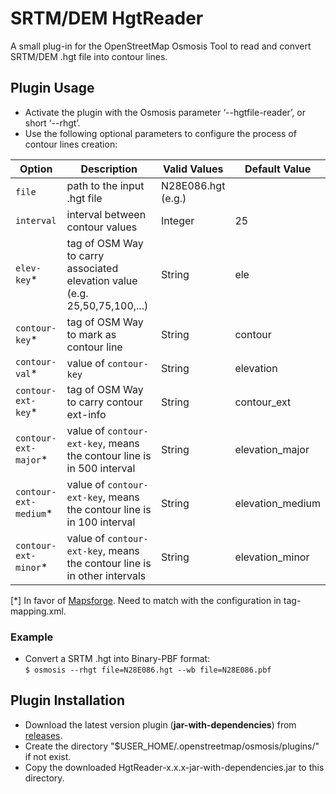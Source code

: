 # SRTM/DEM HgtReader

A small plug-in for the OpenStreetMap Osmosis Tool to read and convert SRTM/DEM .hgt file into contour lines.

## Plugin Usage

- Activate the plugin with the Osmosis parameter ‘--hgtfile-reader’, or short ‘--rhgt’.
- Use the following optional parameters to configure the process of contour lines creation:

|**Option**|**Description**|**Valid Values**|**Default Value**|
|----------|---------------|----------------|-----------------|
|`file`|path to the input .hgt file|N28E086.hgt<br/>(e.g.)||
|`interval`|interval between contour values|Integer|25|
|`elev-key`*|tag of OSM Way to carry associated elevation value (e.g. 25,50,75,100,...)|String|ele|
|`contour-key`*|tag of OSM Way to mark as contour line|String|contour|
|`contour-val`*|value of `contour-key`|String|elevation|
|`contour-ext-key`*|tag of OSM Way to carry contour ext-info|String|contour_ext|
|`contour-ext-major`*|value of `contour-ext-key`, means the contour line is in 500 interval|String|elevation_major|
|`contour-ext-medium`*|value of `contour-ext-key`, means the contour line is in 100 interval|String|elevation_medium|
|`contour-ext-minor`*|value of `contour-ext-key`, means the contour line is in other intervals|String|elevation_minor|

[*] In favor of [Mapsforge](https://github.com/mapsforge/mapsforge/blob/master/docs/Getting-Started-Map-Writer.md). Need to match with the configuration in tag-mapping.xml.

### Example

- Convert a SRTM .hgt into Binary-PBF format:<br/>`$ osmosis --rhgt file=N28E086.hgt --wb file=N28E086.pbf`<br/>

## Plugin Installation

- Download the latest version plugin (**jar-with-dependencies**) from [releases](https://github.com/plben/HgtReader/releases).
- Create the directory "$USER_HOME/.openstreetmap/osmosis/plugins/" if not exist.
- Copy the downloaded HgtReader-x.x.x-jar-with-dependencies.jar to this directory.
